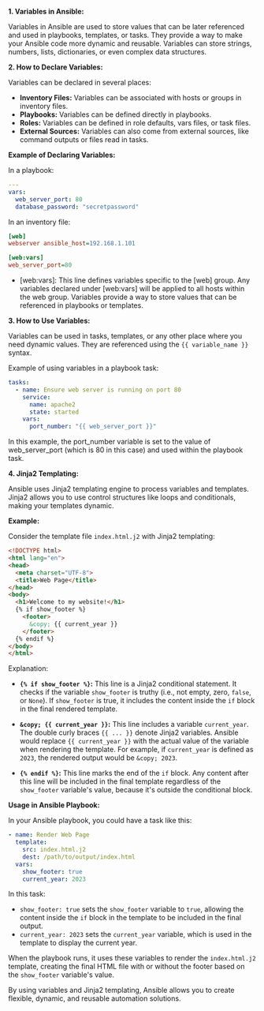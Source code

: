 **1. Variables in Ansible:**

Variables in Ansible are used to store values that can be later referenced and used in playbooks, templates, or tasks. They provide a way to make your Ansible code more dynamic and reusable. Variables can store strings, numbers, lists, dictionaries, or even complex data structures.

**2. How to Declare Variables:**

Variables can be declared in several places:

- **Inventory Files:** Variables can be associated with hosts or groups in inventory files.
- **Playbooks:** Variables can be defined directly in playbooks.
- **Roles:** Variables can be defined in role defaults, vars files, or task files.
- **External Sources:** Variables can also come from external sources, like command outputs or files read in tasks.

**Example of Declaring Variables:**

In a playbook:

```yaml
---
vars:
  web_server_port: 80
  database_password: "secretpassword"
```

In an inventory file:

```ini
[web]
webserver ansible_host=192.168.1.101

[web:vars]
web_server_port=80
```
* [web:vars]: This line defines variables specific to the [web] group. Any variables declared under [web:vars] will be applied to all hosts within the web group. Variables provide a way to store values that can be referenced in playbooks or templates.


**3. How to Use Variables:**

Variables can be used in tasks, templates, or any other place where you need dynamic values. They are referenced using the `{{ variable_name }}` syntax.

Example of using variables in a playbook task:

```yaml
tasks:
  - name: Ensure web server is running on port 80
    service:
      name: apache2
      state: started
    vars:
      port_number: "{{ web_server_port }}"
```
In this example, the port_number variable is set to the value of web_server_port (which is 80 in this case) and used within the playbook task.

**4. Jinja2 Templating:**

Ansible uses Jinja2 templating engine to process variables and templates. Jinja2 allows you to use control structures like loops and conditionals, making your templates dynamic.

**Example:**

Consider the template file `index.html.j2` with Jinja2 templating:

```html
<!DOCTYPE html>
<html lang="en">
<head>
  <meta charset="UTF-8">
  <title>Web Page</title>
</head>
<body>
  <h1>Welcome to my website!</h1>
  {% if show_footer %}
    <footer>
      &copy; {{ current_year }}
    </footer>
  {% endif %}
</body>
</html>
```

Explanation:

- **`{% if show_footer %}`:** This line is a Jinja2 conditional statement. It checks if the variable `show_footer` is truthy (i.e., not empty, zero, `false`, or `None`). If `show_footer` is true, it includes the content inside the `if` block in the final rendered template.

- **`&copy; {{ current_year }}`:** This line includes a variable `current_year`. The double curly braces `{{ ... }}` denote Jinja2 variables. Ansible would replace `{{ current_year }}` with the actual value of the variable when rendering the template. For example, if `current_year` is defined as `2023`, the rendered output would be `&copy; 2023`.

- **`{% endif %}`:** This line marks the end of the `if` block. Any content after this line will be included in the final template regardless of the `show_footer` variable's value, because it's outside the conditional block.

**Usage in Ansible Playbook:**

In your Ansible playbook, you could have a task like this:

```yaml
- name: Render Web Page
  template:
    src: index.html.j2
    dest: /path/to/output/index.html
  vars:
    show_footer: true
    current_year: 2023
```

In this task:

- `show_footer: true` sets the `show_footer` variable to `true`, allowing the content inside the `if` block in the template to be included in the final output.
- `current_year: 2023` sets the `current_year` variable, which is used in the template to display the current year.

When the playbook runs, it uses these variables to render the `index.html.j2` template, creating the final HTML file with or without the footer based on the `show_footer` variable's value.

By using variables and Jinja2 templating, Ansible allows you to create flexible, dynamic, and reusable automation solutions.
